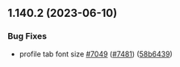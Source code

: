 ## 1.140.2 (2023-06-10)


### Bug Fixes

* profile tab font size [#7049](https://github.com/EddieHubCommunity/LinkFree/issues/7049) ([#7481](https://github.com/EddieHubCommunity/LinkFree/issues/7481)) ([58b6439](https://github.com/EddieHubCommunity/LinkFree/commit/58b64391057f053235974f112f1ad9f77bde9302))



